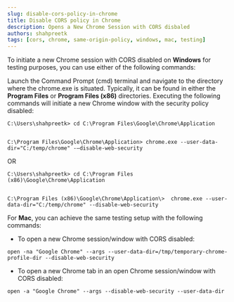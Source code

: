 ```yaml
---
slug: disable-cors-policy-in-chrome
title: Disable CORS policy in Chrome
description: Opens a New Chrome Session with CORS disbaled
authors: shahpreetk
tags: [cors, chrome, same-origin-policy, windows, mac, testing]
---
```


To initiate a new Chrome session with CORS disabled on <b>Windows</b> for testing purposes, you can use either of the following commands:

Launch the Command Prompt (cmd) terminal and navigate to the directory where the chrome.exe is situated. Typically, it can be found in either the <b>Program Files</b> or <b>Program Files (x86)</b> directories. Executing the following commands will initiate a new Chrome window with the security policy disabled:

```
C:\Users\shahpreetk> cd C:\Program Files\Google\Chrome\Application

⁠
C:\Program Files\Google\Chrome\Application> chrome.exe --user-data-dir="C:/temp/chrome" -—disable-web-security 
```

<!-- truncate -->

OR

```
C:\Users\shahpreetk> cd C:\Program Files (x86)\Google\Chrome\Application

⁠
C:\Program Files (x86)\Google\Chrome\Application\> ⁠ chrome.exe --user-data-dir="C:/temp/chrome" --disable-web-security ⁠
```

For <b>Mac</b>, you can achieve the same testing setup with the following commands:


- To open a new Chrome session/window with CORS disabled:
```
open -na "Google Chrome" --args --user-data-dir=/tmp/temporary-chrome-profile-dir --disable-web-security
```

- To open a new Chrome tab in an open Chrome session/window with CORS disabled:
```
open -a "Google Chrome" --args --disable-web-security --user-data-dir
```